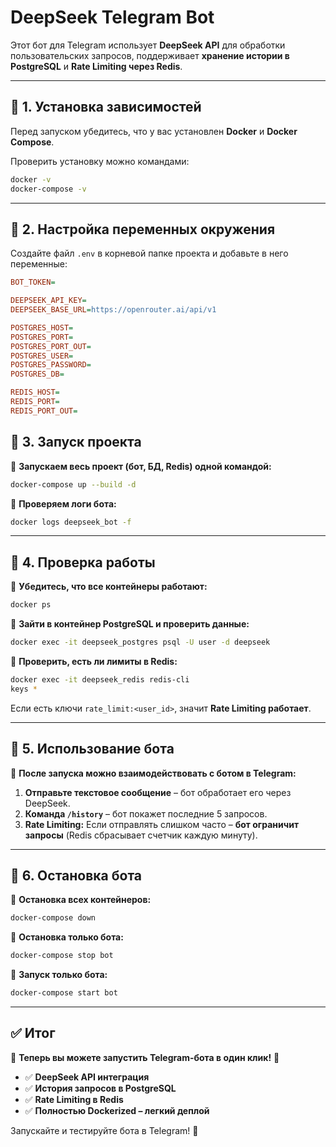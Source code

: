 
# DeepSeek Telegram Bot

Этот бот для Telegram использует **DeepSeek API** для обработки пользовательских запросов, поддерживает **хранение истории в PostgreSQL** и **Rate Limiting через Redis**.

---

## **📌 1. Установка зависимостей**
Перед запуском убедитесь, что у вас установлен **Docker** и **Docker Compose**.

Проверить установку можно командами:
```bash
docker -v
docker-compose -v
```

---

## **📌 2. Настройка переменных окружения**
Создайте файл `.env` в корневой папке проекта и добавьте в него переменные:

```ini
BOT_TOKEN=

DEEPSEEK_API_KEY=
DEEPSEEK_BASE_URL=https://openrouter.ai/api/v1

POSTGRES_HOST=
POSTGRES_PORT=
POSTGRES_PORT_OUT=
POSTGRES_USER=
POSTGRES_PASSWORD=
POSTGRES_DB=

REDIS_HOST=
REDIS_PORT=
REDIS_PORT_OUT=
```

## **📌 3. Запуск проекта**
📌 **Запускаем весь проект (бот, БД, Redis) одной командой:**
```bash
docker-compose up --build -d
```

📌 **Проверяем логи бота:**
```bash
docker logs deepseek_bot -f
```
---

## **📌 4. Проверка работы**
📌 **Убедитесь, что все контейнеры работают:**
```bash
docker ps
```
📌 **Зайти в контейнер PostgreSQL и проверить данные:**
```bash
docker exec -it deepseek_postgres psql -U user -d deepseek
```
📌 **Проверить, есть ли лимиты в Redis:**
```bash
docker exec -it deepseek_redis redis-cli
keys *
```
Если есть ключи `rate_limit:<user_id>`, значит **Rate Limiting работает**.

---

## **📌 5. Использование бота**
📌 **После запуска можно взаимодействовать с ботом в Telegram:**  
1. **Отправьте текстовое сообщение** – бот обработает его через DeepSeek.  
2. **Команда `/history`** – бот покажет последние 5 запросов.  
3. **Rate Limiting:** Если отправлять слишком часто – **бот ограничит запросы** (Redis сбрасывает счетчик каждую минуту).  

---

## **📌 6. Остановка бота**
📌 **Остановка всех контейнеров:**
```bash
docker-compose down
```
📌 **Остановка только бота:**
```bash
docker-compose stop bot
```
📌 **Запуск только бота:**
```bash
docker-compose start bot
```

---

## **✅ Итог**
🎯 **Теперь вы можете запустить Telegram-бота в один клик!** 🚀  
- ✅ **DeepSeek API интеграция**  
- ✅ **История запросов в PostgreSQL**  
- ✅ **Rate Limiting в Redis**  
- ✅ **Полностью Dockerized – легкий деплой**

Запускайте и тестируйте бота в Telegram! 📩  
